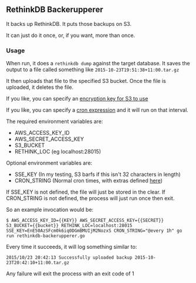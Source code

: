 ## RethinkDB Backerupperer

It backs up RethinkDB. It puts those backups on S3.

It can just do it once, or, if you want, more than once.

### Usage

When run, it does a `rethinkdb dump` against the target database. It saves the output to a file called something like `2015-10-23T19:51:38+11:00.tar.gz`

It then uploads that file to the specified S3 bucket. Once the file is uploaded, it deletes the file.

If you like, you can specify an [encryption key for S3 to use](http://docs.aws.amazon.com/AmazonS3/latest/dev/ServerSideEncryptionCustomerKeys.html)

If you like, you can specify a [cron expression](https://godoc.org/github.com/robfig/cron) and it will run on that interval.

The required environment variables are:

* AWS_ACCESS_KEY_ID
* AWS_SECRET_ACCESS_KEY
* S3_BUCKET
* RETHINK_LOC (eg localhost:28015)

Optional environment variables are:

* SSE_KEY (In my testing, S3 barfs if this isn't 32 characters in length)
* CRON_STRING (Normal cron times, with extras defined [here](https://godoc.org/github.com/robfig/cron))

If SSE_KEY is not defined, the file will just be stored in the clear.
If CRON_STRING is not defined, the process will just run once then exit.

So an example invocation would be:

`$ AWS_ACCESS_KEY_ID={{KEY}} AWS_SECRET_ACCESS_KEY={{SECRET}} S3_BUCKET={{bucket}} RETHINK_LOC=localhost:28015 SSE_KEY=EnE50AzSFcm0k6iq0DGmBMUIjM2NozxS CRON_STRING="@every 1h" go run rethinkdb-backerupperer.go`

Every time it succeeds, it will log something similar to:

`2015/10/23 20:42:13 Successfully uploaded backup 2015-10-23T20:42:10+11:00.tar.gz`

Any failure will exit the process with an exit code of 1
